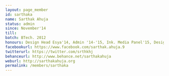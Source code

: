 ```yaml
---
layout: page_member
id: sarthaka
name: Sarthak Ahuja
status: admin
since: November'14
till: 
batch: BTech. 2012
honours: Design Head Esya'14, Admin '14-'15, Ink. Media Panel'15, Design Head Research Showcase'15, Esya'13 Design Team
facebookurl: https://www.facebook.com/sarthak.ahuja.9
twitterurl: https://twitter.com/srthkhj
behanceurl: http://www.behance.net/sarthakahuja
weburl: http://sarthakahuja.org
permalink: /members/sarthaka
---
```

